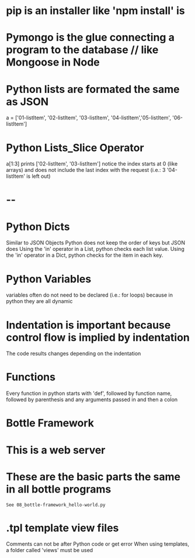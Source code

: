 # pip is an installer like 'npm install' is
# Pymongo is the glue connecting a program to the database // like Mongoose in Node
# Python lists are formated the same as JSON
a = ['01-listItem', '02-listItem', '03-listItem', '04-listItem','05-listItem', '06-listItem']
# Python Lists_Slice Operator
a[1:3] 
prints ['02-listItem', '03-listItem'] 
notice the index starts at 0 (like arrays) and does not include the last index with the request (i.e.: 3 '04-listItem' is left out)
# --
# Python Dicts
Similar to JSON Objects
Python does not keep the order of keys but JSON does
Using the 'in' operator in a List, python checks each list value.
Using the 'in' operator in a Dict, python checks for the item in each key.
# Python Variables
variables often do not need to be declared (i.e.: for loops) because in python they are all dynamic
# Indentation is important because control flow is implied by indentation
The code results changes depending on the indentation
# Functions
Every function in python starts with 'def', followed by function name, followed by parenthesis and any arguments passed in and then a colon
# Bottle Framework
# This is a web server
# These are the basic parts the same in all bottle programs
    See 08_bottle-framework_hello-world.py
# .tpl template view files
Comments can not be after Python code or get error
When using templates, a folder called 'views' must be used


